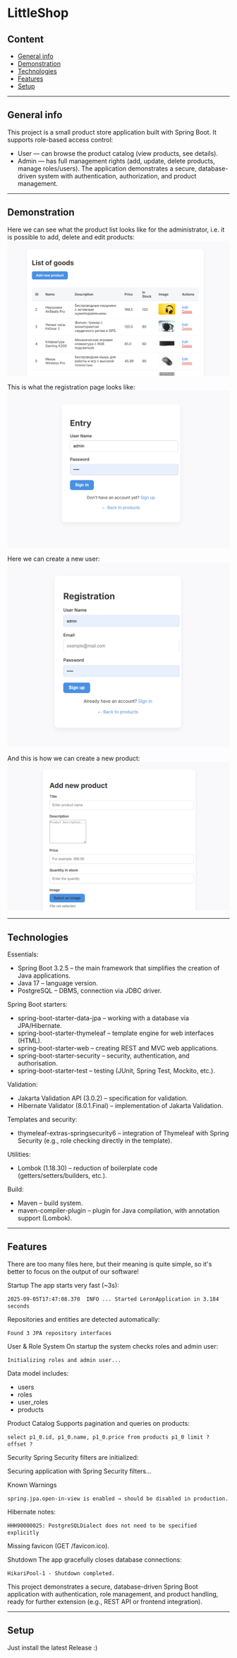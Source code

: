 # LittleShop

## Content
* [General info](#general-info)
* [Demonstration](#demonstration)
* [Technologies](#technologies)
* [Features](#features)
* [Setup](#setup)
---
## General info
This project is a small product store application built with Spring Boot.
It supports role-based access control:
- User — can browse the product catalog (view products, see details).
- Admin — has full management rights (add, update, delete products, manage roles/users).
The application demonstrates a secure, database-driven system with authentication, authorization, and product management.

---
## Demonstration
Here we can see what the product list looks like for the administrator, i.e. it is possible to add, delete and edit products:
![photo1](./photo/photo1.png)

This is what the registration page looks like:
![photo2](./photo/photo2.png)

Here we can create a new user:
![photo3](./photo/photo3.png)

And this is how we can create a new product:
![photo4](./photo/photo4.png)

---
## Technologies
Essentials:
- Spring Boot 3.2.5 – the main framework that simplifies the creation of Java applications.
- Java 17 – language version.
- PostgreSQL – DBMS, connection via JDBC driver.

Spring Boot starters:
- spring-boot-starter-data-jpa – working with a database via JPA/Hibernate.
- spring-boot-starter-thymeleaf – template engine for web interfaces (HTML).
- spring-boot-starter-web – creating REST and MVC web applications.
- spring-boot-starter-security – security, authentication, and authorisation.
- spring-boot-starter-test – testing (JUnit, Spring Test, Mockito, etc.).

Validation:
- Jakarta Validation API (3.0.2) – specification for validation.
- Hibernate Validator (8.0.1.Final) – implementation of Jakarta Validation.

Templates and security:
- thymeleaf-extras-springsecurity6 – integration of Thymeleaf with Spring Security (e.g., role checking directly in the template).

Utilities:
- Lombok (1.18.30) – reduction of boilerplate code (getters/setters/builders, etc.).

Build:
- Maven – build system.
- maven-compiler-plugin – plugin for Java compilation, with annotation support (Lombok).

---
## Features

There are too many files here, but their meaning is quite simple, so it's better to focus on the output of our software!

Startup
The app starts very fast (~3s):
```
2025-09-05T17:47:08.370  INFO ... Started LeronApplication in 3.184 seconds
```

Repositories and entities are detected automatically:
```
Found 3 JPA repository interfaces
```

User & Role System
On startup the system checks roles and admin user:
```
Initializing roles and admin user...
```


Data model includes:
- users
- roles
- user_roles
- products

Product Catalog
Supports pagination and queries on products:
```
select p1_0.id, p1_0.name, p1_0.price from products p1_0 limit ? offset ?
```

Security
Spring Security filters are initialized:

Securing application with Spring Security filters...

Known Warnings
```
spring.jpa.open-in-view is enabled → should be disabled in production.
```

Hibernate notes:
```
HHH90000025: PostgreSQLDialect does not need to be specified explicitly
```
Missing favicon (GET /favicon.ico).

Shutdown
The app gracefully closes database connections:
```
HikariPool-1 - Shutdown completed.
```
This project demonstrates a secure, database-driven Spring Boot application with authentication, role management, and product handling, ready for further extension (e.g., REST API or frontend integration).

---
## Setup
Just install the latest Release :)
